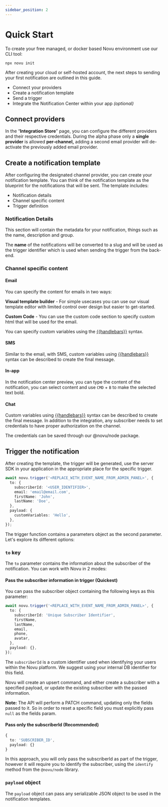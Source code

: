 ```yaml
---
sidebar_position: 2
---
```


# Quick Start

To create your free managed, or docker based Novu environment use our CLI tool:

```shell
npx novu init
```

After creating your cloud or self-hosted account, the next steps to sending your first notification are outlined in this guide.

- Connect your providers
- Create a notification template
- Send a trigger
- Integrate the Notification Center within your app _(optional)_

## Connect providers

In the “**Integration Store**” page, you can configure the different providers and their respective credentials. During the alpha phase only a **single provider** is allowed **per-channel,** adding a second email provider will de-activate the previously added email provider.

## Create a notification template

After configuring the designated channel provider, you can create your notification template. You can think of the notification template as the blueprint for the notifications that will be sent. The template includes:

- Notification details
- Channel specific content
- Trigger definition

### Notification Details

This section will contain the metadata for your notification, things such as the name, description and group.

The **name** of the notifications will be converted to a slug and will be used as the trigger identifier which is used when sending the trigger from the back-end.

### Channel specific content

#### Email

You can specify the content for emails in two ways:

**Visual template builder** - For simple usecases you can use our visual template editor with limited control over design but easier to get-started.

**Custom Code** - You can use the custom code section to specify custom html that will be used for the email.

You can specify custom variables using the [{{handlebars}}](https://handlebarsjs.com/guide/) syntax.

#### SMS

Similar to the email, with SMS, custom variables using [{{handlebars}}](https://handlebarsjs.com/guide/) syntax can be described to create the final message.

#### In-app

In the notification center preview, you can type the content of the notification, you can select content and use `CMD` + `B` to make the selected text bold.

#### Chat

Custom variables using [{{handlebars}}](https://handlebarsjs.com/guide/) syntax can be described to create the final message.
In addition to the integration, any subscriber needs to set credentials to have proper authorization on the channel.

The credentials can be saved through our @novu/node package.

## Trigger the notification

After creating the template, the trigger will be generated, use the server SDK in your application in the appropriate place for the specific trigger.

```typescript
await novu.trigger('<REPLACE_WITH_EVENT_NAME_FROM_ADMIN_PANEL>', {
  to: {
    subscriberId: '<USER_IDENTIFIER>',
    email: 'email@email.com',
    firstName: 'John',
    lastName: 'Doe',
  },
  payload: {
    customVariables: 'Hello',
  },
});
```

The trigger function contains a parameters object as the second parameter. Let's explore its different options:

### `to` key

The `to` parameter contains the information about the subscriber of the notification. You can work with Novu in 2 modes:

#### Pass the subscriber information in trigger (Quickest)

You can pass the subscriber object containing the following keys as this parameter:

```typescript
await novu.trigger('<REPLACE_WITH_EVENT_NAME_FROM_ADMIN_PANEL>', {
  to: {
    subscriberId: 'Unique Subscriber Identifier',
    firstName,
    lastName,
    email,
    phone,
    avatar,
  },
  payload: {},
});
```

The `subscriberId` is a custom identifier used when identifying your users within the Novu platform. We suggest using your internal DB identifier for this field.

Novu will create an upsert command, and either create a subscriber with a specified payload, or update the existing subscriber with the passed information.

**Note:** The API will perform a PATCH command, updating only the fields passed to it. So in order to reset a specific field you must explicitly pass `null` as the fields param.

#### Pass only the subscriberId (Recommended)

```typescript
{
  to: 'SUBSCRIBER_ID',
  payload: {}
}
```

In this approach, you will only pass the subscriberId as part of the trigger, however it will require you to identify the subscriber, using the `identify` method from the `@novu/node` library.

### `payload` object

The `payload` object can pass any serializable  JSON object to be used in the notification templates.
